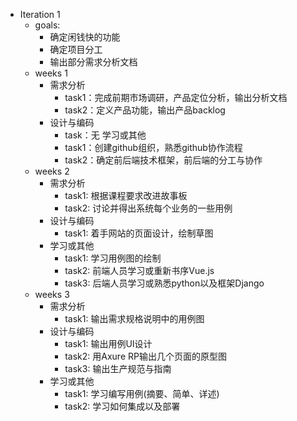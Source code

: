 ﻿- Iteration 1 
    - goals:
        - 确定闲钱快的功能
        - 确定项目分工
        - 输出部分需求分析文档
    - weeks 1
        - 需求分析
            - task1：完成前期市场调研，产品定位分析，输出分析文档
            - task2：定义产品功能，输出产品backlog
        - 设计与编码
            - task：无
学习或其他
            - task1：创建github组织，熟悉github协作流程
            - task2：确定前后端技术框架，前后端的分工与协作
    - weeks 2
        - 需求分析
            - task1: 根据课程要求改进故事板
            - task2: 讨论并得出系统每个业务的一些用例
        - 设计与编码
            - task1: 着手网站的页面设计，绘制草图
        - 学习或其他
            - task1: 学习用例图的绘制
            - task2: 前端人员学习或重新书序Vue.js
            - task3: 后端人员学习或熟悉python以及框架Django
    - weeks 3
        - 需求分析
            - task1: 输出需求规格说明中的用例图
        - 设计与编码
            - task1: 输出用例UI设计
            - task2: 用Axure RP输出几个页面的原型图
            - task3: 输出生产规范与指南
        - 学习或其他  
            - task1: 学习编写用例(摘要、简单、详述)  
            - task2: 学习如何集成以及部署
            

